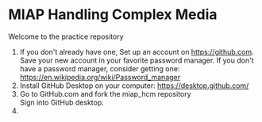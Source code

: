 # MIAP Handling Complex Media

Welcome to the practice repository

1. If you don't already have one, Set up an account on https://github.com. Save your new account in your favorite password manager. If you don't have a password manager, consider getting one: https://en.wikipedia.org/wiki/Password_manager
2. Install GitHub Desktop on your computer: https://desktop.github.com/
3. Go to GitHub.com and fork the miap_hcm repository  
Sign into GitHub desktop.
4. 
